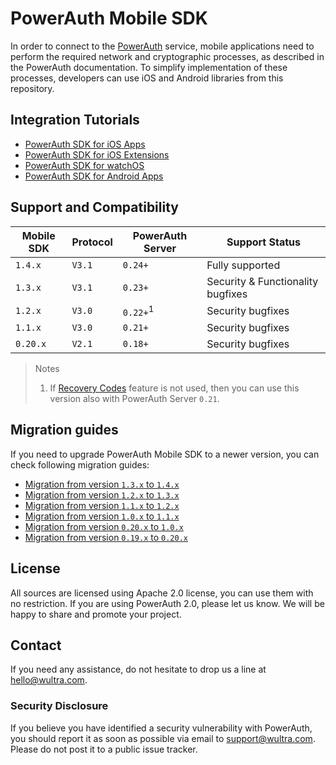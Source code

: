 # PowerAuth Mobile SDK

In order to connect to the [PowerAuth](https://www.wultra.com/product/powerauth-mobile-security-suite) service, mobile applications need to perform the required network and cryptographic processes, as described in the PowerAuth documentation. To simplify implementation of these processes, developers can use iOS and Android libraries from this repository.

## Integration Tutorials

- [PowerAuth SDK for iOS Apps](PowerAuth-SDK-for-iOS.md)
- [PowerAuth SDK for iOS Extensions](PowerAuth-SDK-for-iOS-Extensions.md)
- [PowerAuth SDK for watchOS](PowerAuth-SDK-for-watchOS.md)
- [PowerAuth SDK for Android Apps](PowerAuth-SDK-for-Android.md)

## Support and Compatibility

| Mobile SDK | Protocol | PowerAuth Server    | Support Status                    |
|------------|----------|---------------------|-----------------------------------|
| `1.4.x`    | `V3.1`   | `0.24+`             | Fully supported                   |
| `1.3.x`    | `V3.1`   | `0.23+`             | Security & Functionality bugfixes |
| `1.2.x`    | `V3.0`   | `0.22+`<sup>1</sup> | Security bugfixes                 |
| `1.1.x`    | `V3.0`   | `0.21+`             | Security bugfixes                 |
| `0.20.x`   | `V2.1`   | `0.18+`             | Security bugfixes                 |

> Notes
> 1. If [Recovery Codes](https://github.com/wultra/powerauth-crypto/blob/develop/docs/Activation-Recovery.md) feature is not used, then you can
>    use this version also with PowerAuth Server `0.21`.

## Migration guides

If you need to upgrade PowerAuth Mobile SDK to a newer version, you can check following migration guides:

- [Migration from version `1.3.x` to `1.4.x`](Migration-from-1.3-to-1.4.md)
- [Migration from version `1.2.x` to `1.3.x`](Migration-from-1.2-to-1.3.md)
- [Migration from version `1.1.x` to `1.2.x`](Migration-from-1.1-to-1.2.md)
- [Migration from version `1.0.x` to `1.1.x`](Migration-from-1.0-to-1.1.md)
- [Migration from version `0.20.x` to `1.0.x`](Migration-from-0.20-to-1.0.md)
- [Migration from version `0.19.x` to `0.20.x`](Migration-from-0.19-to-0.20.md)

## License

All sources are licensed using Apache 2.0 license, you can use them with no restriction. If you are using PowerAuth 2.0, please let us know. We will be happy to share and promote your project.

## Contact

If you need any assistance, do not hesitate to drop us a line at [hello@wultra.com](mailto:hello@wultra.com).

### Security Disclosure

If you believe you have identified a security vulnerability with PowerAuth, you should report it as soon as possible via email to [support@wultra.com](mailto:support@wultra.com). Please do not post it to a public issue tracker.

